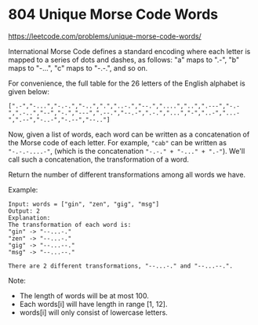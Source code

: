# 804 Unique Morse Code Words

<https://leetcode.com/problems/unique-morse-code-words/>

International Morse Code defines a standard encoding where each letter is mapped to a series of dots and dashes,
as follows: "a" maps to ".-", "b" maps to "-...", "c" maps to "-.-.", and so on.

For convenience, the full table for the 26 letters of the English alphabet is given below:

```text
[".-","-...","-.-.","-..",".","..-.","--.","....","..",".---","-.-",".-..","--","-.","---",".--.","--.-",".-.","...","-","..-","...-",".--","-..-","-.--","--.."]
```

Now, given a list of words, each word can be written as a concatenation of the Morse code of each letter.
For example, `"cab"` can be written as `"-.-.-....-"`, (which is the concatenation `"-.-." + "-..." + ".-"`).
We'll call such a concatenation, the transformation of a word.

Return the number of different transformations among all words we have.

Example:

```text
Input: words = ["gin", "zen", "gig", "msg"]
Output: 2
Explanation:
The transformation of each word is:
"gin" -> "--...-."
"zen" -> "--...-."
"gig" -> "--...--."
"msg" -> "--...--."

There are 2 different transformations, "--...-." and "--...--.".

```

Note:

- The length of words will be at most 100.
- Each words[i] will have length in range [1, 12].
- words[i] will only consist of lowercase letters.
